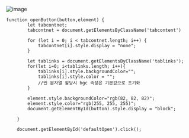 ![image](https://github.com/YENAZIGMINA/Publilshing/assets/129706758/0148f2e1-0332-440f-bac4-1876ec01ef82)

    function openButton(button,element) {
            let tabcontnet;
            tabcontnet = document.getElementsByClassName('tabcontent')

            for (let i = 0; i < tabcontnet.length; i++) {
                tabcontnet[i].style.display = "none";
            }

            let tablinks = document.getElementsByClassName('tablinks');
            for(let i=0; i<tablinks.length; i++){
                tablinks[i].style.backgroundColor="";
                tablinks[i].style.color = "";
                //빈 문자열 할당시 bgc 속성은 기본값으로 초기화
            }

            element.style.backgroundColor="rgb(82, 82, 82)";
            element.style.color="rgb(255, 255, 255)";
            document.getElementById(button).style.display = "block";
            
        }

        document.getElementById('defaultOpen').click();




